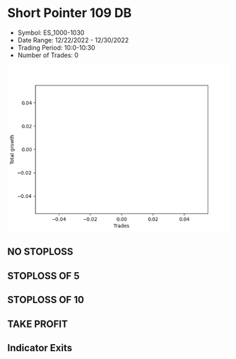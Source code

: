 # Short Pointer 109 DB 
- Symbol: ES_1000-1030
- Date Range: 12/22/2022 - 12/30/2022
- Trading Period: 10:0-10:30
- Number of Trades: 0

![Plot](ShortPointer109DBES_1000-1030.png)
## NO STOPLOSS














## STOPLOSS OF 5














## STOPLOSS OF 10














## TAKE PROFIT











## Indicator Exits


